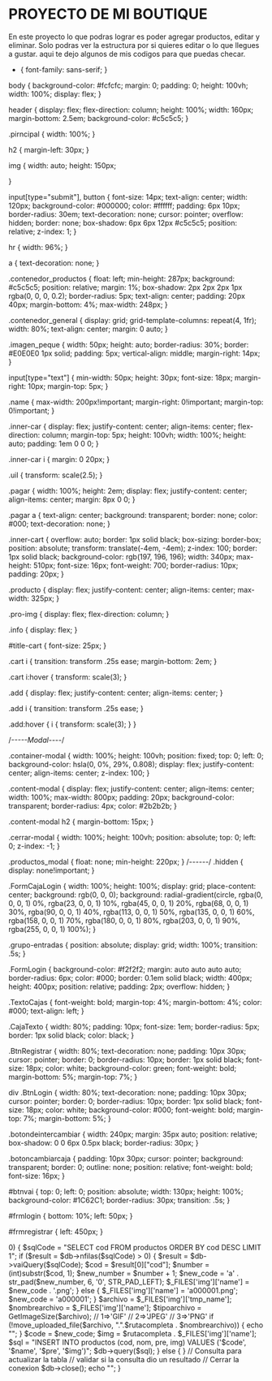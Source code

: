 # PROYECTO DE MI BOUTIQUE
En este proyecto lo que podras lograr es poder agregar productos, editar y eliminar. Solo podras ver la estructura por si quieres editar o lo que llegues a gustar. 
aqui te dejo algunos de mis codigos para que puedas checar.
* {
	font-family: sans-serif;
}

body {
	background-color: #fcfcfc;
	margin: 0;
	padding: 0;
	height: 100vh;
	width: 100%;
	display: flex;
}

header {
	display: flex;
	flex-direction: column;
	height: 100%;
	width: 160px;
	margin-bottom: 2.5em;
	background-color: #c5c5c5;
}

.pirncipal {
	width: 100%;
}

h2 {
	margin-left: 30px;
}

img {
	width: auto;
	height: 150px;

}

input[type="submit"],
button {
	font-size: 14px;
	text-align: center;
	width: 120px;
	background-color: #000000;
	color: #ffffff;
	padding: 6px 10px;
	border-radius: 30em;
	text-decoration: none;
	cursor: pointer;
	overflow: hidden;
	border: none;
	box-shadow: 6px 6px 12px #c5c5c5;
	position: relative;
	z-index: 1;
}

hr {
	width: 96%;
}

a {
	text-decoration: none;
}

.contenedor_productos {
	float: left;
	min-height: 287px;
	background: #c5c5c5;
	position: relative;
	margin: 1%;
	box-shadow: 2px 2px 2px 1px rgba(0, 0, 0, 0.2);
	border-radius: 5px;
	text-align: center;
	padding: 20px 40px;
	margin-bottom: 4%;
	max-width: 248px;
}

.contenedor_general {
	display: grid;
	grid-template-columns: repeat(4, 1fr);
	width: 80%;
	text-align: center;
	margin: 0 auto;
}

.imagen_peque {
	width: 50px;
	height: auto;
	border-radius: 30%;
	border: #E0E0E0 1px solid;
	padding: 5px;
	vertical-align: middle;
	margin-right: 14px;
}



input[type="text"] {
	min-width: 50px;
	height: 30px;
	font-size: 18px;
	margin-right: 10px;
	margin-top: 5px;
}

.name {
	max-width: 200px!important;
	margin-right: 0!important;
	margin-top: 0!important;
}

.inner-car {
	display: flex;
	justify-content: center;
	align-items: center;
	flex-direction: column;
	margin-top: 5px;
	height: 100vh;
	width: 100%;
	height: auto;
	padding: 1em 0 0 0;
}

.inner-car i {
	margin: 0 20px;
}

.uil {
	transform: scale(2.5);
}

.pagar {
	width: 100%;
	height: 2em;
	display: flex;
	justify-content: center;
	align-items: center;
	margin: 8px 0 0;
}

.pagar a {
	text-align: center;
	background: transparent;
	border: none;
	color: #000;
	text-decoration: none;
}

.inner-cart {
	overflow: auto;
	border: 1px solid black;
	box-sizing: border-box;
	position: absolute;
	transform: translate(-4em, -4em);
	z-index: 100;
	border: 1px solid black;
	background-color: rgb(197, 196, 196);
	width: 340px;
	max-height: 510px;
	font-size: 16px;
	font-weight: 700;
	border-radius: 10px;
	padding: 20px;
}


.producto {
	display: flex;
	justify-content: center;
	align-items: center;
	max-width: 325px;
}

.pro-img {
	display: flex;
	flex-direction: column;
}

.info {
	display: flex;
}

#title-cart {
	font-size: 25px;
}

.cart i {
	transition: transform .25s ease;
	margin-bottom: 2em;
}

.cart i:hover {
	transform: scale(3);
}

.add {
	display: flex;
	justify-content: center;
	align-items: center;
}

.add i {
	transition: transform .25s ease;
}

.add:hover {
	i {
		transform: scale(3);
	}
}

/*-----Modal----*/

.container-modal {
    width: 100%;
    height: 100vh;
    position: fixed;
    top: 0;
    left: 0;
    background-color: hsla(0, 0%, 29%, 0.808);
    display: flex;
    justify-content: center;
    align-items: center;
    z-index: 100;
}

.content-modal {
	display: flex;
	justify-content: center;
	align-items: center;
    width: 100%;
    max-width: 800px;
    padding: 20px;
    background-color: transparent;
    border-radius: 4px;
    color: #2b2b2b;
}

.content-modal h2 {
    margin-bottom: 15px;
}

.cerrar-modal {
    width: 100%;
    height: 100vh;
    position: absolute;
    top: 0;
    left: 0;
    z-index: -1;
}

.productos_modal {
	float: none;
	min-height: 220px;
}
/*------*/
.hidden {
	display: none!important;
}

.FormCajaLogin {
    width: 100%;
    height: 100%;
    display: grid;
	place-content: center;
    background: rgb(0, 0, 0);
    background: radial-gradient(circle, rgba(0, 0, 0, 1) 0%, rgba(23, 0, 0, 1) 10%, rgba(45, 0, 0, 1) 20%, rgba(68, 0, 0, 1) 30%, rgba(90, 0, 0, 1) 40%, rgba(113, 0, 0, 1) 50%, rgba(135, 0, 0, 1) 60%, rgba(158, 0, 0, 1) 70%, rgba(180, 0, 0, 1) 80%, rgba(203, 0, 0, 1) 90%, rgba(255, 0, 0, 1) 100%);
}

.grupo-entradas {
    position: absolute;
    display: grid;
    width: 100%;
    transition: .5s;
}

.FormLogin {
    background-color: #f2f2f2;
    margin: auto auto auto auto;
    border-radius: 6px;
    color: #000;
    border: 0.1em solid black;
    width: 400px;
    height: 400px;
    position: relative;
    padding: 2px;
    overflow: hidden;
}

.TextoCajas {
    font-weight: bold;
    margin-top: 4%;
    margin-bottom: 4%;
    color: #000;
    text-align: left;
}

.CajaTexto {
    width: 80%;
    padding: 10px;
    font-size: 1em;
    border-radius: 5px;
    border: 1px solid black;
    color: black;
}

.BtnRegistrar {
    width: 80%;
    text-decoration: none;
    padding: 10px 30px;
    cursor: pointer;
    border: 0;
    border-radius: 10px;
    border: 1px solid black;
    font-size: 18px;
    color: white;
    background-color: green;
    font-weight: bold;
    margin-bottom: 5%;
    margin-top: 7%;
}

div .BtnLogin {
    width: 80%;
    text-decoration: none;
    padding: 10px 30px;
    cursor: pointer;
    border: 0;
    border-radius: 10px;
    border: 1px solid black;
    font-size: 18px;
    color: white;
    background-color: #000;
    font-weight: bold;
    margin-top: 7%;
    margin-bottom: 5%;
}

.botondeintercambiar {
    width: 240px;
    margin: 35px auto;
    position: relative;
    box-shadow: 0 0 6px 0.5px black;
    border-radius: 30px;
}

.botoncambiarcaja {
    padding: 10px 30px;
    cursor: pointer;
    background: transparent;
    border: 0;
    outline: none;
    position: relative;
    font-weight: bold;
    font-size: 16px;
}

#btnvai {
    top: 0;
    left: 0;
    position: absolute;
    width: 130px;
    height: 100%;
    background-color: #1C62C1;
    border-radius: 30px;
    transition: .5s;
}

#frmlogin {
    bottom: 10%;
    left: 50px;
}

#frmregistrar {
    left: 450px;
}
<?php
if (!empty($_POST['regisDatos'])) {
    require_once("./clase.php");

    $db = new DBControl();

    $name = $_POST['name'];
    $pre = $_POST['preci'];

    $rutacompleta = "./img/";
    $fileimg = opendir(".".$rutacompleta);
    if (isset($_FILES['img']) && $_FILES['img']['size'] > 0) {
        $sqlCode = "SELECT cod FROM productos ORDER BY cod DESC LIMIT 1";
        if ($result = $db->nfilas($sqlCode) > 0) {
            $result = $db->vaiQuery($sqlCode);
            $cod = $result[0]["cod"];

            $number = (int)substr($cod, 1);
            $new_number = $number + 1;
            $new_code = 'a' . str_pad($new_number, 6, '0', STR_PAD_LEFT);

            $_FILES['img']['name'] = $new_code . '.png';
        } else {
            $_FILES['img']['name'] = 'a000001.png';
            $new_code = 'a000001';
        }

        $archivo         = $_FILES['img']['tmp_name'];
        $nombrearchivo     = $_FILES['img']['name'];
        $tipoarchivo     = GetImageSize($archivo);
        // 1=>'GIF'
        // 2=>'JPEG'
        // 3=>'PNG'	

        if (!move_uploaded_file($archivo, ".".$rutacompleta . $nombrearchivo)) {
            echo "<script> alert('Error.\\nNo se ha podido cargar el archivo.');</script>";
        }

        $code = $new_code;
        $img     = $rutacompleta . $_FILES['img']['name'];
        $sql = "INSERT INTO productos (cod, nom, pre, img) VALUES ('$code', '$name', '$pre', '$img')";

        $db->query($sql);
    } else {

    }

    // Consulta para actualizar la tabla


    // validar si la consulta dio un resultado

    // Cerrar la conexion
    $db->close();

    echo "<script>window.location.href = 'index.php'</script>";
}
